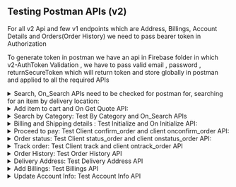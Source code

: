
## Testing Postman APIs (v2)
For all v2 Api and few v1 endpoints which are Address, Billings, Account Details and Orders(Order History) we need to pass bearer token in Authorization


To generate token in postman we have an api in Firebase folder in which v2-AuthToken Validation , we have to pass valid email , password , returnSecureToken which will return token and store globally in postman and applied to all the required APIs

  
 <details><summary>
Search, On_Search APIs need to be checked for postman for, searching for an item by delivery location:
  </summary>

-  The BIAB BAP Hackathon collection must have set the ‘base_url’ under ‘variables’ and initial value and current value must be set as https://qa.api.box.beckn.org/bap

-  For this api user Authentication is not mandatory

-  The search by item and location in Search API needs to be tested at the postman for this step, the command {{base_url}}/client/v1/search needs to be run under POST in Postman by clicking ‘send’

-  There will be search string and delivery location values in the body of the Search API

-  The result of sending of the above mentioned POST command can be seen at the bottom half of the page

-  There will be a message acknowledgement status along with the context (containing domain, country, bap_id, bap_url) with transaction_id and message_id

-  Copy the message_id from here

-  This copied message id must be entered in the ‘Params’ (parameters) part of the On_Search API

-  GET On-Search API needs to be run by clicking ‘send’, result is observed in bottom half of the page

-  The context containing domain country etc is seen again, here it is observed that the message_id is same as the message_id of copied from result of running POST Search API

-  Transaction_id, message_id are some values seen in ‘context’. The ‘message’ in the result contains the providers with their respective id, descriptor, price and other parameters.
</details>
  <details><summary>
Add item to cart and On Get Quote API:
  </summary>

The Add item to cart under Client-v2 Quote needs to be tested at the postman to add items to cart, the command {{base_url}}/client/v2/get_quote and add Bearer-Token in Authorization in needs to be run under POST in Postman by clicking ‘send’

-  There will be array object which has context,message, cart, items, bpp provider seen in the body of the Add item to cart API

-  For this api user Authentication is mandatory for which we need to pass Bearer token in Authorization tab

-  The result of sending of the above mentioned POST command can be seen at the bottom half of the page

-  There will be a array object which has message acknowledgement status along with the context (containing domain, country, bap_id, bap_url) with transaction_id and message_id

-  Copy the message_id from here

-  This copied message id from objects and must be entered in the ‘Params’ (messageIds) with comma separated as a part of the On Get Quote API

-  GET On Get Quote API needs to be run by clicking ‘send’, result is observed in bottom half of the page

-  The context containing domain country etc is seen again, here it is observed that the message_id is same as the message_id of copied from result of running POST Add item to cart API

-  Transaction_id, message_id are some values seen in ‘context’. The ‘message’ in the result contains the quote, provider id, descriptor, provider location and other parameters.
</details>
<details><summary>
Search by Category: Test By Category and On_Search APIs
  </summary>

-  The search string with delivery location, category id category name are seen in Client-v2 By Category API under Search folder, the command {{base_url}}/client/v1/ needs to be run under POST in Postman by clicking ‘send’

-  The result of sending of the above mentioned POST command can be seen at the bottom half of the page

-  There will be a message acknowledgement status along with the context (containing domain, country, bap_id, bap_url) with transaction_id and message_id

-  Copy the message_id from here

-  This copied message id must be entered in the ‘Params’ (parameters) part of the By Category API

-  GET On_Search API needs to be run by clicking ‘send’, result is observed in bottom half of the page

-  The context containing domain country etc is seen again, here it is observed that the message_id is same as the message_id of copied from result of running POST By Category API

-  Transaction_id, message_id are some values seen in ‘context’. The ‘message’ in the result contains the types of catalogs.
</details>
  
  
  
  
<details><summary>Billing and Shipping details : Test Initialize and On Initialize API:
  </summary>

The Initialize Order API under Client-v2 Initialize folder needs to be tested at the postman to initialize an order, the command {{base_url}}/client/v2/initialize_order and and add Bearer-Token than needs to be run under POST in Postman by clicking ‘send’

-  Look at the body of the Initialize Order API to know more about the fields in it

-  The result of sending of the above mentioned POST command can be seen at the bottom half of the page

-  There will be a array of object which has message acknowledgement status along with the context (containing domain, country, bap_id, bap_url) with transaction_id and message_id

-  Copy the message_id from here

-  This copied message ids must be entered in the ‘Params’ (messageIds) with comma separated and also add Bearer-Token to the On Initialize API

-  GET On Initialize API needs to be run by clicking ‘send’, result is observed in bottom half of the page

-  The context containing domain country etc is seen again, here it is observed that the message_id is same as the message_id of copied from result of running POST Initialize Order API

-  Transaction_id, message_id are some values seen in ‘context’. The ‘message’ in the result contains the order, order provider,provider location, billing and delivery information
</details>
<details><summary>
Proceed to pay: Test Client confirm_order and client onconfirm_order API:
  </summary>

The Client Confirm_Order API under Client-v2 confirm folder needs to be tested at the postman to initialize an order, the command {{base_url}}/client/v2/confirm_order and also add Bearer-Token which then needs to be run under POST in Postman by clicking ‘send’

-  Look at the body of the confirm order API to know the fields in it

-  The result of sending of the above mentioned POST command can be seen at the bottom half of the page

-  There will be a array of object which has message acknowledgement status along with the context (containing domain, country, bap_id, bap_url) with transaction_id and message_id

-  Copy the message_id from here

-  This copied message id must be entered in the ‘Params’ (messageIds) with comma separated and also add Bearer-Token to the on_confirm API

-  GET on_confirm API needs to be run by clicking ‘send’, result is observed in bottom half of the page

-  Transaction_id, message_id are some values seen in ‘context’. The context containing domain country etc is seen again, here it is observed that the message_id is same as the message_id of copied from result of running POST confirm API
</details>
<details><summary>
Order status: Test Client status_order and client onstatus_order API:
  </summary>

The Client order_status API under Client-v2 Status folder needs to be tested at the postman to initialize an order, the command {{base_url}}/client/v2/order_status and also add Bearer-Token needs to be run under POST in Postman by clicking ‘send’

-  Look at the body of the order_status API to know the fields in it

-  The result of sending of the above mentioned POST command can be seen at the bottom half of the page

-  There will be a array of object which has message acknowledgement status along with the context (containing domain, country, bap_id, bap_url) with transaction_id and message_id

-  Copy the message_id from here

-  This copied message id must be entered in the ‘Params’ (messageIds) with comma separated and also add Bearer-Token to the on_order_status API

-  GET on_order_status API needs to be run by clicking ‘send’, result is observed in bottom half of the page

-  Transaction_id, message_id are some values seen in ‘context’. The context containing domain country etc is seen again, here it is observed that the message_id is the same as the message_id copied from the result of running POST order_status API. In ‘message’ order, provider, billing and fulfillment, item, payment values would be seen
</details>
<details><summary>
Track order: Test Client track and client ontrack_order API
  </summary>

The Client track_orderAPI under Client-v2 Track folder needs to be tested at the postman to initialize an order, the command {{base_url}}/client/v2/track and also add Bearer-Token which needs to be run under POST in Postman by clicking ‘send’

-  Look at the body of the track API to know the fields in it

-  The result of sending of the above mentioned POST command can be seen at the bottom half of the page

-  There will be a array of object which has message acknowledgement status along with the context (containing domain, country, bap_id, bap_url) with transaction_id and message_id

-  Copy the message_id from here

-  This copied message id must be entered in the ‘Params’ (messageIds) with comma separated and also add Bearer-Token to the on_track API

-  GET on_track API needs to be run by clicking ‘send’, result is observed in bottom half of the page

-  Transaction_id, message_id are some values seen in ‘context’. The context containing domain country etc is seen again, here it is observed that the message_id is the same as the message_id copied from the result of running POST track API. In ‘message’ status, url will be seen
</details>
<details><summary>
Order History: Test Order History API
  </summary>

The Client orders history API under Client-v2 Orders folder needs to be tested at the postman to get order history information, the command {{base_url}}/client/v1/order and also add Bearer-Token which needs to be run under GET in Postman by clicking ‘send’

-  Look at the params of the order API to know the fields in it

-  We can either pass orderId param to see the order specific history

-  Or We can pass parentOrderId to see all the individual orders under parent Order

-  We can handle pagination using skip and limit

-  The result of sending of the above mentioned GET command can be seen at the bottom half of the page

-  Response has array object in which each object has provider, items array, billing , fulfillment, quote, payment, id, state, transation_id,message_id, parent_order_id
</details>
  
<details><summary>
Delivery Address: Test Delivery Address API
  </summary>

The Client delivery address API under Client-v2 Accounts/Delivery Address folder needs to be tested at the postman to add delivery address, the command {{base_url}}/client/v1/delivery_address and also add Bearer-Token which needs to be run under POST in Postman by clicking ‘send’

-  Look at the body of the delivery_address API to know the fields in it

-  The result of sending of the above mentioned POST command can be seen at the bottom half of the page

-  There will be object which has id, descriptor, gps, default_address, address fields

-  GET delivery_address API needs to be run with only Bearer-Token to get all the delivery address by clicking ‘send’, result is observed in bottom half of the page
</details>
  
<details><summary>
Add Billings: Test Billings API
  </summary>

The Client billing address API under Client-v2 Accounts/Billings folder needs to be tested at the postman to add delivery address, the command {{base_url}}/client/v1/billing_details and also add Bearer-Token which needs to be run under POST in Postman by clicking ‘send’

-  Look at the body of the billing_details API to know the fields in it

-  The result of sending of the above mentioned POST command can be seen at the bottom half of the page

-  There will be object which has id, name, phone, organization, address, email, tax_number, location_id fields

-  GET billing_details API needs to be run with only Bearer-Token to get all the billing details by clicking ‘send’, result is observed in bottom half of the page
</details>
<details><summary>
Update Account Info: Test Account Info API
  </summary>

The Client Account Info API under Client-v2 Accounts/AccountDetails folder needs to be tested at the postman to update user account information, the command {{base_url}}/client/v1/account_details and also add Bearer-Token which needs to be run under POST in Postman by clicking ‘send’

-  Look at the body of the account_details API to know the fields in it

-  The result of sending of the above mentioned POST command can be seen at the bottom half of the page

-  There will be object which has user_phone, user_email, user_name

-  GET account_details API needs to be run with only Bearer-Token to get all the account information by clicking ‘send’, result is observed in bottom half of the page
  </details>
